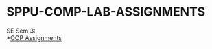 # SPPU-COMP-LAB-ASSIGNMENTS

SE Sem 3: </br>
*[OOP Assignments](https://github.com/Farkhanda-Dalal/SPPU-COMP-LAB-ASSIGNMENTS/tree/main/OOPCGL)
